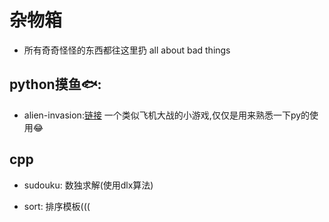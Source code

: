 # 杂物箱

- 所有奇奇怪怪的东西都往这里扔
 all about bad things


## python摸鱼🐟:

- alien-invasion:[链接](https://github.com/Chalkydoge/toy_codes/tree/master/alien_invasion)
  一个类似飞机大战的小游戏,仅仅是用来熟悉一下py的使用😂
  
  
## cpp

- sudouku: 数独求解(使用dlx算法)

- sort: 排序模板(((
